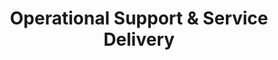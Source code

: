 ---
title: Operational Support & Service Delivery
info: Lorem ipsum dolor sit amet, consectetur adipiscing elit, sed do eiusmod tempor incididunt ut labore et dolore magna aliqua. Lectus nulla at volutpat diam ut venenatis.
background: assets/theme/images/scott-graham-5fNmWej4tAA-unsplash.jpg
---
